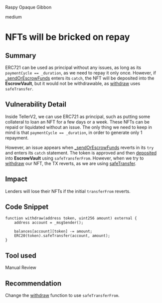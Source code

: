 Raspy Opaque Gibbon

medium

# NFTs will be bricked on repay

## Summary
ERC721 can be used as principal without any issues, as long as its `paymentCycle == _duration`, as we need to repay it only once. However, if [_sendOrEscrowFunds](https://github.com/sherlock-audit/2024-04-teller-finance/blob/main/teller-protocol-v2-audit-2024/packages/contracts/contracts/TellerV2.sol#L901) enters its `catch`, the NFT will be deposited into the **EscrowVault**, but it would not be withdrawable, as [withdraw](https://github.com/sherlock-audit/2024-04-teller-finance/blob/main/teller-protocol-v2-audit-2024/packages/contracts/contracts/EscrowVault.sol#L43-L48) uses `safeTransfer`.

## Vulnerability Detail
Inside TellerV2, we can use ERC721 as principal, such as putting some collateral to loan an NFT for a few days or a week. These NFTs can be repaid or liquidated without an issue. The only thing we need to keep in mind is that `paymentCycle == _duration`, in order to generate only 1 repayment.

However, an issue appears when [_sendOrEscrowFunds](https://github.com/sherlock-audit/2024-04-teller-finance/blob/main/teller-protocol-v2-audit-2024/packages/contracts/contracts/TellerV2.sol#L916-L947) reverts in its `try` and enters its `catch` statement. The token is approved and then [deposited](https://github.com/sherlock-audit/2024-04-teller-finance/blob/main/teller-protocol-v2-audit-2024/packages/contracts/contracts/EscrowVault.sol#L32-L41) into **EscrowVault** using `safeTransferFrom`. However, when we try to [withdraw](https://github.com/sherlock-audit/2024-04-teller-finance/blob/main/teller-protocol-v2-audit-2024/packages/contracts/contracts/EscrowVault.sol#L43-L48) our NFT, the TX reverts, as we are using [safeTransfer](https://github.com/sherlock-audit/2024-04-teller-finance/blob/main/teller-protocol-v2-audit-2024/packages/contracts/contracts/EscrowVault.sol#L47).

## Impact
Lenders will lose their NFTs if the initial `transferFrom` reverts.

## Code Snippet
```solidity
function withdraw(address token, uint256 amount) external {
    address account = _msgSender();

    balances[account][token] -= amount;
    ERC20(token).safeTransfer(account, amount);
}
```

## Tool used
Manual Review

## Recommendation
Change the [withdraw](https://github.com/sherlock-audit/2024-04-teller-finance/blob/main/teller-protocol-v2-audit-2024/packages/contracts/contracts/EscrowVault.sol#L43-L48) function to use `safeTransferFrom`.